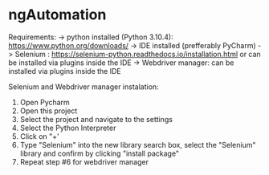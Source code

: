 # ngAutomation
 
Requirements:
-> python installed (Python 3.10.4): https://www.python.org/downloads/
-> IDE installed (prefferably PyCharm)
-> Selenium : https://selenium-python.readthedocs.io/installation.html or can be installed via plugins inside the IDE
-> Webdriver manager: can be installed via plugins inside the IDE


Selenium and Webdriver manager instalation:
1. Open Pycharm
2. Open this project
3. Select the project and navigate to the settings
4. Select the Python Interpreter
5. Click on "+'
6. Type "Selenium" into the new library search box, select the "Selenium" library and confirm by clicking "install package"
7. Repeat step #6 for webdriver manager